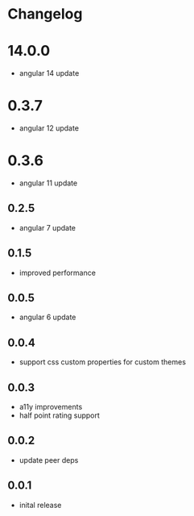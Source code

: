 # Changelog

# 14.0.0
- angular 14 update

# 0.3.7
- angular 12 update

# 0.3.6
- angular 11 update

## 0.2.5
- angular 7 update

## 0.1.5
- improved performance

## 0.0.5
- angular 6 update

## 0.0.4
- support css custom properties for custom themes

## 0.0.3
- a11y improvements
- half point rating support

## 0.0.2
- update peer deps

## 0.0.1
- inital release